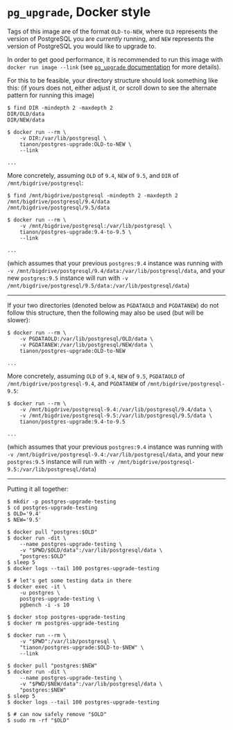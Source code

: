# `pg_upgrade`, Docker style

Tags of this image are of the format `OLD-to-NEW`, where `OLD` represents the version of PostgreSQL you are _currently_ running, and `NEW` represents the version of PostgreSQL you would like to upgrade to.

In order to get good performance, it is recommended to run this image with `docker run image --link` (see [`pg_upgrade` documentation](https://www.postgresql.org/docs/9.5/static/pgupgrade.html) for more details).

For this to be feasible, your directory structure should look something like this: (if yours does not, either adjust it, or scroll down to see the alternate pattern for running this image)

```console
$ find DIR -mindepth 2 -maxdepth 2
DIR/OLD/data
DIR/NEW/data

$ docker run --rm \
	-v DIR:/var/lib/postgresql \
	tianon/postgres-upgrade:OLD-to-NEW \
	--link

...
```

More concretely, assuming `OLD` of `9.4`, `NEW` of `9.5`, and `DIR` of `/mnt/bigdrive/postgresql`:

```console
$ find /mnt/bigdrive/postgresql -mindepth 2 -maxdepth 2
/mnt/bigdrive/postgresql/9.4/data
/mnt/bigdrive/postgresql/9.5/data

$ docker run --rm \
	-v /mnt/bigdrive/postgresql:/var/lib/postgresql \
	tianon/postgres-upgrade:9.4-to-9.5 \
	--link

...
```

(which assumes that your previous `postgres:9.4` instance was running with `-v /mnt/bigdrive/postgresql/9.4/data:/var/lib/postgresql/data`, and your new `postgres:9.5` instance will run with `-v /mnt/bigdrive/postgresql/9.5/data:/var/lib/postgresql/data`)

---

If your two directories (denoted below as `PGDATAOLD` and `PGDATANEW`) do not follow this structure, then the following may also be used (but will be slower):

```console
$ docker run --rm \
	-v PGDATAOLD:/var/lib/postgresql/OLD/data \
	-v PGDATANEW:/var/lib/postgresql/NEW/data \
	tianon/postgres-upgrade:OLD-to-NEW

...
```

More concretely, assuming `OLD` of `9.4`, `NEW` of `9.5`, `PGDATAOLD` of `/mnt/bigdrive/postgresql-9.4`, and `PGDATANEW` of `/mnt/bigdrive/postgresql-9.5`:

```console
$ docker run --rm \
	-v /mnt/bigdrive/postgresql-9.4:/var/lib/postgresql/9.4/data \
	-v /mnt/bigdrive/postgresql-9.5:/var/lib/postgresql/9.5/data \
	tianon/postgres-upgrade:9.4-to-9.5

...
```

(which assumes that your previous `postgres:9.4` instance was running with `-v /mnt/bigdrive/postgresql-9.4:/var/lib/postgresql/data`, and your new `postgres:9.5` instance will run with `-v /mnt/bigdrive/postgresql-9.5:/var/lib/postgresql/data`)

---

Putting it all together:

```console
$ mkdir -p postgres-upgrade-testing
$ cd postgres-upgrade-testing
$ OLD='9.4'
$ NEW='9.5'

$ docker pull "postgres:$OLD"
$ docker run -dit \
	--name postgres-upgrade-testing \
	-v "$PWD/$OLD/data":/var/lib/postgresql/data \
	"postgres:$OLD"
$ sleep 5
$ docker logs --tail 100 postgres-upgrade-testing

$ # let's get some testing data in there
$ docker exec -it \
	-u postgres \
	postgres-upgrade-testing \
	pgbench -i -s 10

$ docker stop postgres-upgrade-testing
$ docker rm postgres-upgrade-testing

$ docker run --rm \
	-v "$PWD":/var/lib/postgresql \
	"tianon/postgres-upgrade:$OLD-to-$NEW" \
	--link

$ docker pull "postgres:$NEW"
$ docker run -dit \
	--name postgres-upgrade-testing \
	-v "$PWD/$NEW/data":/var/lib/postgresql/data \
	"postgres:$NEW"
$ sleep 5
$ docker logs --tail 100 postgres-upgrade-testing

$ # can now safely remove "$OLD"
$ sudo rm -rf "$OLD"
```
